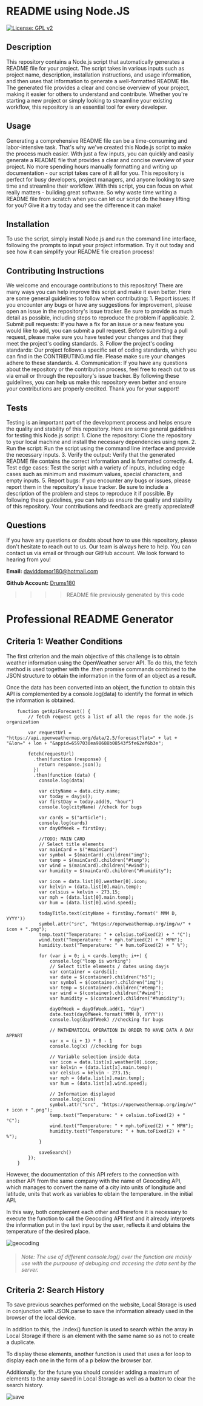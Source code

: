 # README using Node.JS <a id="title"></a> 

 [![License: GPL v2](https://img.shields.io/badge/License-GPL%20v2-blue.svg)](https://www.gnu.org/licenses/old-licenses/gpl-2.0.en.html)
    

 ## Description <a id="description"></a> 

 This repository contains a Node.js script that automatically generates a README file for your project. The script takes in various inputs such as project name, description, installation  instructions, and usage information, and then uses that information to generate a well-formatted README file. The generated file provides a clear and concise overview of your project, making it easier for others to understand and contribute. Whether you're starting a new project or simply looking to streamline your existing workflow, this repository is an essential tool for every developer.  
    

 ## Usage <a id="usage"></a> 

 Generating a comprehensive README file can be a time-consuming and labor-intensive task. That's why we've created this Node.js script to make the process much easier. With just a few inputs, you can quickly and easily generate a README file that provides a clear and concise overview of your project. No more spending hours manually formatting and writing up documentation - our script takes care of it all for you. This repository is perfect for busy developers, project managers, and anyone looking to save time and streamline their workflow. With this script, you can focus on what really matters - building great software. So why waste time writing a README file from scratch when you can let our script do the heavy lifting for you? Give it a try today and see the difference it can make! 

 ## Installation <a id="installation"></a> 

 To use the script, simply install Node.js and run the command line interface, following the prompts to input your project information. Try it out today and see how it can simplify your README file creation process! 

 ## Contributing Instructions <a id="contributing"></a> 

 We welcome and encourage contributions to this repository! There are many ways you can help improve this script and make it even better. Here are some general guidelines to follow when contributing: 1. Report issues: If you encounter any bugs or have any suggestions for improvement, please open an issue in the repository's issue tracker. Be sure to provide as much detail as possible, including steps to reproduce the problem if applicable. 2. Submit pull requests: If you have a fix for an issue or a new feature you would like to add, you can submit a pull request. Before submitting a pull request, please make sure you have tested your changes and that they meet the project's coding standards. 3. Follow the project's coding standards: Our project follows a specific set of coding standards, which you can find in the CONTRIBUTING.md file. Please make sure your changes adhere to these standards. 4. Communication: If you have any questions about the repository or the contribution process, feel free to reach out to us via email or through the repository's issue tracker. By following these guidelines, you can help us make this repository even better and ensure your contributions are properly credited. Thank you for your support! 
    

 ## Tests <a id="tests"></a> 

 Testing is an important part of the development process and helps ensure the quality and stability of this repository. Here are some general guidelines for testing this Node.js script: 1. Clone the repository: Clone the repository to your local machine and install the necessary dependencies using npm. 2. Run the script: Run the script using the command line interface and provide the necessary inputs. 3. Verify the output: Verify that the generated README file contains the correct information and is formatted correctly. 4. Test edge cases: Test the script with a variety of inputs, including edge cases such as minimum and maximum values, special characters, and empty inputs. 5. Report bugs: If you encounter any bugs or issues, please report them in the repository's issue tracker. Be sure to include a description of the problem and steps to reproduce it if possible. By following these guidelines, you can help us ensure the quality and stability of this repository. Your contributions and feedback are greatly appreciated! 

 ## Questions <a id="questions"></a> 

 If you have any questions or doubts about how to use this repository, please don't hesitate to reach out to us. Our team is always here to help. You can contact us via email or through our GitHub account. We look forward to hearing from you! 

 **Email:** daviddomor180@hotmail.com 

 **Github Account:** [Drums180](https://github.com/Drums180) 
 
 >>>> README file previously generated by this code
 # Professional README Generator
 
 ## Criteria 1: Weather Conditions
The first criterion and the main objective of this challenge is to obtain weather information using the OpenWeather server API. To do this, the fetch method is used together with the .then promise commands combined to the JSON structure to obtain the information in the form of an object as a result.

Once the data has been converted into an object, the function to obtain this API is complemented by a console.log(data) to identify the format in which the information is obtained.

```
    function getApiForecast() {
        // fetch request gets a list of all the repos for the node.js organization
        
        var requestUrl = "https://api.openweathermap.org/data/2.5/forecast?lat=" + lat + "&lon=" + lon + "&appid=6597030ea98688b08543f5fe62ef6b3e";
      
        fetch(requestUrl)
          .then(function (response) {
            return response.json();
          })
          .then(function (data) {
            console.log(data)

            var cityName = data.city.name;
            var today = dayjs();
            var firstDay = today.add(9, "hour")
            console.log(cityName) //check for bugs

            var cards = $("article");
            console.log(cards)
            var dayOfWeek = firstDay;

            //TODO: MAIN CARD
            // Select title elements
            var mainCard = $("#mainCard")
            var symbol = $(mainCard).children("img");
            var temp = $(mainCard).children("#temp");
            var wind = $(mainCard).children("#wind");
            var humidity = $(mainCard).children("#humidity");

            var icon = data.list[0].weather[0].icon;
            var kelvin = (data.list[0].main.temp);
            var celsius = kelvin - 273.15;
            var mph = (data.list[0].main.temp);
            var hum = (data.list[0].wind.speed);

            todayTitle.text(cityName + firstDay.format(' MMM D, YYYY'))
            symbol.attr("src", "https://openweathermap.org/img/w/" + icon + ".png");
            temp.text("Temperature: " + celsius.toFixed(2) + " °C");
            wind.text("Temperature: " + mph.toFixed(2) + " MPH");
            humidity.text("Temperature: " + hum.toFixed(2) + " %");
            
            for (var i = 0; i < cards.length; i++) {
                console.log("loop is working")
                // Select title elements / dates using dayjs
                var container = cards[i];
                var date = $(container).children("h5");
                var symbol = $(container).children("img");
                var temp = $(container).children("#temp");
                var wind = $(container).children("#wind");
                var humidity = $(container).children("#humidity");

                dayOfWeek = dayOfWeek.add(1, "day")
                date.text(dayOfWeek.format('MMM D, YYYY'))
                console.log(dayOfWeek) //checking for bugs

                // MATHEMATICAL OPERATION IN ORDER TO HAVE DATA A DAY APPART
                var x = (i + 1) * 8 - 1
                console.log(x) //checking for bugs

                // Variable selection inside data 
                var icon = data.list[x].weather[0].icon;
                var kelvin = (data.list[x].main.temp);
                var celsius = kelvin - 273.15;
                var mph = (data.list[x].main.temp);
                var hum = (data.list[x].wind.speed);

                // Information displayed
                console.log(icon)
                symbol.attr("src", "https://openweathermap.org/img/w/" + icon + ".png");
                temp.text("Temperature: " + celsius.toFixed(2) + " °C");
                wind.text("Temperature: " + mph.toFixed(2) + " MPH");
                humidity.text("Temperature: " + hum.toFixed(2) + " %");
            }

            saveSearch()
        });
    }
```

However, the documentation of this API refers to the connection with another API from the same company with the name of Geocoding API, which manages to convert the name of a city into units of longitude and latitude, units that work as variables to obtain the temperature. in the initial API.

In this way, both complement each other and therefore it is necessary to execute the function to call the Geocoding API first and it already interprets the information put in the text input by the user, reflects it and obtains the temperature of the desired place.

![geocoding](https://user-images.githubusercontent.com/118247139/213890473-d8d41e13-1dc8-4117-90aa-8e3fb3ef1b95.png)
> ###### Note: The use of different console.log() over the function are mainly use with the purpouse of debuging and accesing the data sent by the server.

## Criteria 2: Search History
To save previous searches performed on the website, Local Storage is used in conjunction with JSON.parse to save the information already used in the browser of the local device.

In addition to this, the .index() function is used to search within the array in Local Storage if there is an element with the same name so as not to create a duplicate.

To display these elements, another function is used that uses a for loop to display each one in the form of a p below the browser bar.

Additionally, for the future you should consider adding a maximum of elements to the array saved in Local Storage as well as a button to clear the search history.

![save](https://user-images.githubusercontent.com/118247139/213890549-1d70c51f-812b-4a4a-ad37-fd5c991c86ed.png)
